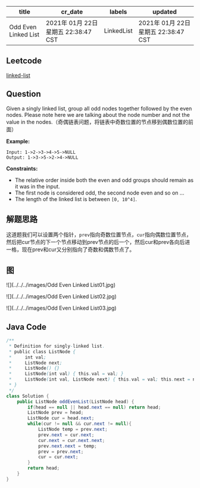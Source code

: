 

| title                | cr_date                              | labels     | updated                              |
| -------------------- | ------------------------------------ | ---------- | ------------------------------------ |
| Odd Even Linked List | 2021年 01月 22日 星期五 22:38:47 CST | LinkedList | 2021年 01月 22日 星期五 22:38:47 CST |

## Leetcode

[linked-list](https://leetcode.com/explore/learn/card/linked-list/219/classic-problems/1208/)  

## Question

Given a singly linked list, group all odd nodes together followed by the even nodes. Please note here we are talking about the node number and not the value in the nodes.（奇偶链表问题，将链表中奇数位置的节点移到偶数位置的前面）

**Example:**

```
Input: 1->2->3->4->5->NULL
Output: 1->3->5->2->4->NULL
```



**Constraints:**

- The relative order inside both the even and odd groups should remain as it was in the input.
- The first node is considered odd, the second node even and so on ...
- The length of the linked list is between `[0, 10^4]`.

## 解题思路

这道题我们可以设置两个指针，`prev`指向奇数位置节点，`cur`指向偶数位置节点，然后把cur节点的下一个节点移动到prev节点的后一个，然后cur和prev各向后进一格，现在prev和cur又分别指向了奇数和偶数节点了。

## 图

![](../../../images/Odd Even Linked List01.jpg)



![](../../../images/Odd Even Linked List02.jpg)

![](../../../images/Odd Even Linked List03.jpg)

## Java Code

```java
/**
 * Definition for singly-linked list.
 * public class ListNode {
 *     int val;
 *     ListNode next;
 *     ListNode() {}
 *     ListNode(int val) { this.val = val; }
 *     ListNode(int val, ListNode next) { this.val = val; this.next = next; }
 * }
 */
class Solution {
    public ListNode oddEvenList(ListNode head) {
        if(head == null || head.next == null) return head;
        ListNode prev = head;
        ListNode cur = head.next;
        while(cur != null && cur.next != null){
            ListNode temp = prev.next;
            prev.next = cur.next;
            cur.next = cur.next.next;
            prev.next.next = temp;
            prev = prev.next;
            cur = cur.next;
        }
        return head;
    }
}
```



